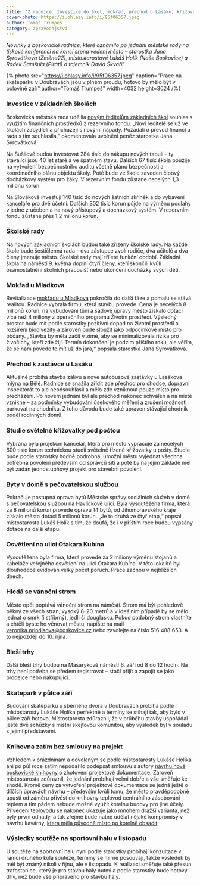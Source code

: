 ```yaml
---
title: "Z radnice: Investice do škol, mokřad, přechod u Lasáku, křižovatka u pošty, skatepark, knihovna, hala"
cover-photo: https://i.ohlasy.info/i/95f06357.jpeg
author: Tomáš Trumpeš
category: zpravodajství
---
```


*Novinky z boskovické radnice, které oznámilo po jednání městské rady na tiskové konferenci na konci srpna vedení města – starostka Jana Syrovátková (Změna22), místostarostové Lukáš Holík (Naše Boskovice) a Radek Šamšula (Piráti) a tajemník David Škvařil.*

{% photo src="https://i.ohlasy.info/i/95f06357.jpeg" caption="Práce na skateparku v Doubravách jsou v plném proudu, hotovo by mělo být v polovině září" author="Tomáš Trumpeš" width=4032 height=3024 /%}

### Investice v základních školách

Boskovická městská rada udělila [novým ředitelům základních škol](https://ohlasy.info/clanky/2025/06/reditele-zs.html) souhlas s využitím finančních prostředků z rezervního fondu. „Noví ředitelé se už ve školách zabydleli a přicházejí s novými nápady. Požádali o převod financí a rada s tím souhlasila,“ okomentovala uvolnění peněz starostka Jana Syrovátková.

Na Sušilově budou investovat 284 tisíc do nákupu nových tabulí – ty stávající jsou 40 let staré a ve špatném stavu. Dalších 67 tisíc škola použije na vytvoření bezpečnostního auditu včetně plánu bezpečnosti a koordinačního plánu objektu školy. Poté bude ve škole zaveden čipový docházkový systém pro žáky. V rezervním fondu zůstane necelých 1,3 milionu korun.

Na Slovákově investují 140 tisíc do nových šatních skříněk a do vybavení kanceláře pro dvě účetní. Dalších 302 tisíc korun půjde na výměnu podlahy v jedné z učeben a na nový přístupový a docházkový systém. V rezervním fondu zůstane přes 1,2 milionu korun.

### Školské rady

Na nových základních školách budou také zřízeny školské rady. Na každé škole bude šestičlenná rada – dva zástupce zvolí rodiče, dva učitelé a dva členy jmenuje město. Školské rady mají tříleté funkční období. Základní škola na náměstí 9\. května doplní čtyři členy, kteří skončili kvůli osamostatnění školních pracovišť nebo ukončení docházky svých dětí.

### Mokřad u Mladkova

Revitalizace [mokřadu u Mladkova](https://ohlasy.info/clanky/2023/09/rybnik.html) pokročila do další fáze a pomalu se stává realitou. Radnice vybrala firmu, která stavbu provede. Cena je necelých 8 milionů korun, na vybudování tůní a sadové úpravy město získalo dotaci více než 4 miliony z operačního programu Životní prostředí. Výsledný prostor bude mít podle starostky pozitivní dopad na životní prostředí a rozšíření biodivezity a zároveň bude sloužit jako odpočinkové místo pro občany. „Stavba by měla začít v zimě, aby se minimalizovala rizika pro živočichy, kteří zde žijí. Termín dokončení je podzim příštího roku, ale věřím, že se nám povede to mít už do jara,“ popsala starostka Jana Syrovátková.

### Přechod k zastávce u Lasáku

Aktuálně probíhá stavba zálivu a nové autobusové zastávky u Lasákova mlýna na Bělé. Radnice se snažila zřídit zde přechod pro chodce, dopravní inspektorát to ale neodsouhlasil a mělo zde vzniknout pouze místo pro přecházení. Po novém jednání byl ale přechod nakonec schválen a na místě vznikne – za podmínky vybudování úsekového měření a zrušení možnosti parkovat na chodníku. Z toho důvodu bude také upraven stávající chodník podél rodinných domů.

### Studie světelné křižovatky pod poštou

Vybrána byla projekční kancelář, která pro město vypracuje za necelých 600 tisíc korun technickou studii světelně řízené křižovatky u pošty. Studie bude podle starostky hodně podrobná, umožní městu vyjednat všechna potřebná povolení především od správců sítí a poté by na jejím základě měl být zadán jednostupňový projekt pro stavební povolení.

### Byty v domě s pečovatelskou službou

Pokračuje postupná oprava bytů Městské správy sociálních služeb v domě s pečovatelskou službou na Havlíčkově ulici. Byla vysoutěžena firma, která za 8 milionů korun provede opravu 14 bytů, od Jihomoravského kraje získalo město dotaci 5 milionů korun. „Je to druhá ze čtyř etap,“ popsal místostarosta Lukáš Holík s tím, že doufá, že i v příštím roce budou vypsány dotace na další etapu.

### Osvětlení na ulici Otakara Kubína

Vysoutěžena byla firma, která provede za 2 miliony výměnu stojanů a kabeláže veřejného osvětlení na ulici Otakara Kubína. V této lokalitě byl dlouhodobě evidován velký počet poruch. Práce začnou v nejbližších dnech.

### Hledá se vánoční strom

Město opět poptává vánoční strom na náměstí. Strom má být pohledově pěkný ze všech stran, vysoký 8–20 metrů a v ideálním případě by se mělo jednat o smrk (i stříbrný), jedli či douglasku. Pokud podobný strom vlastníte a chtěli byste ho věnovat městu, napište na mail <veronika.prindisova@boskovice.cz> nebo zavolejte na číslo 516 488 653\. A to nejpozději do 10\. října.

### Bleší trhy

Další bleší trhy budou na Masarykově náměstí 6\. září od 8 do 12 hodin. Na trhy není potřeba se předem registrovat – stačí přijít a zapojit se jako prodejce nebo nakupující.

### Skatepark v půlce září

Budování skateparku u sběrného dvora v Doubravách probíhá podle místostarosty Lukáše Holíka perfektně a termíny se stíhají tak, aby bylo v půlce září hotovo. Místostarosta zdůraznil, že v průběhu stavby uspořádal ještě dvě schůzky s místní skejtovou komunitou, aby výsledek byl v souladu s jejími představami. 

### Knihovna zatím bez smlouvy na projekt

Vzhledem k prázdninám a dovoleným se podle místostarosty Lukáše Holíka ani po půl roce zatím nepodařilo podepsat smlouvu s autory [návrhu nové boskovické knihovny](https://ohlasy.info/clanky/2025/02/nova-knihovna.html) o zhotovení projektové dokumentace. Zároveň místostarosta zdůraznil, že jednání probíhají velmi dobře a vše směřuje ke shodě. Kromě ceny za vytvoření projektové dokumentace se jedná ještě o dílčích úpravách návrhu – především kvůli tomu, že město pravděpodobně upustí od záměru přivést do knihovny teplovod centrálního zásobování teplem a tím pádem nebude možné využít kotelnu budovy pro jiné účely. Přivedení teplovodu se nakonec ukazuje jako mnohem dražší varianta, než byly první odhady, a tak zřejmě bude nutné udělat nějaké kompromisy v návrhu kavárny, [která měla původně místo po kotelně obsadit](https://ohlasy.info/clanky/2025/05/rozhovor-doubek.html).

### Výsledky soutěže na sportovní halu v listopadu

U soutěže na sportovní halu nyní podle starostky probíhají konzultace v rámci druhého kola soutěže, termíny se mírně posouvají, takže výsledek by měl být známý nikoli v říjnu, ale v listopadu. K realizaci směřuje také přesun trafostanice, který je pro stavbu haly nutný a podle starostky bude hotový dřív, než bude vše připraveno pro stavbu haly.